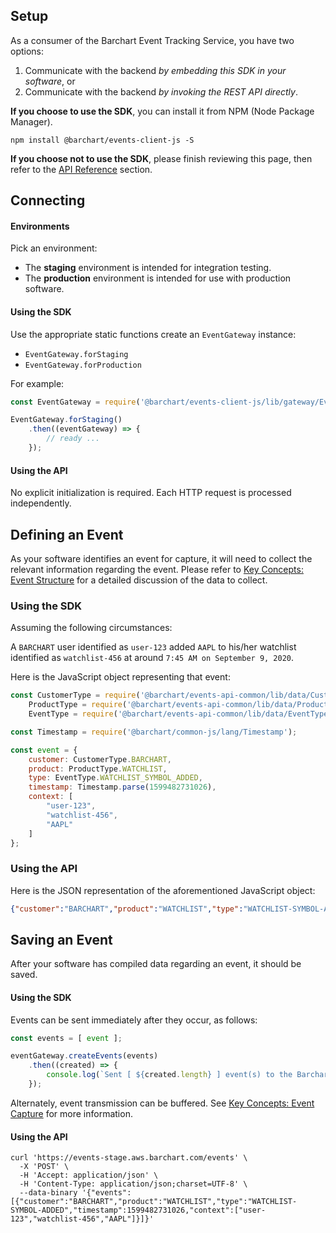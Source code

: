 ## Setup

As a consumer of the Barchart Event Tracking Service, you have two options:

1. Communicate with the backend _by embedding this SDK in your software_, or
2. Communicate with the backend _by invoking the REST API directly_.

**If you choose to use the SDK**, you can install it from NPM (Node Package Manager).

```shell
npm install @barchart/events-client-js -S
```

**If you choose not to use the SDK**, please finish reviewing this page, then refer to the [API Reference](/content/api_reference) section.

## Connecting

#### Environments

Pick an environment:

* The **staging** environment is intended for integration testing.
* The **production** environment is intended for use with production software.

#### Using the SDK

Use the appropriate static functions create an ```EventGateway``` instance:

* ```EventGateway.forStaging```
* ```EventGateway.forProduction```

For example:

```js
const EventGateway = require('@barchart/events-client-js/lib/gateway/EventGateway');

EventGateway.forStaging()
	.then((eventGateway) => {
		// ready ...
	});
```

#### Using the API

No explicit initialization is required. Each HTTP request is processed independently.

## Defining an Event

As your software identifies an event for capture, it will need to collect the relevant information regarding the event. Please refer to [Key Concepts: Event Structure](content/concepts/event_structure) for a detailed discussion of the data to collect.

### Using the SDK

Assuming the following circumstances:

A ```BARCHART``` user identified as ```user-123``` added ```AAPL``` to his/her watchlist identified as ```watchlist-456``` at around ```7:45 AM on September 9, 2020```.

Here is the JavaScript object representing that event:

```js
const CustomerType = require('@barchart/events-api-common/lib/data/CustomerType'),
	ProductType = require('@barchart/events-api-common/lib/data/ProductType'),
	EventType = require('@barchart/events-api-common/lib/data/EventType');

const Timestamp = require('@barchart/common-js/lang/Timestamp');

const event = { 
	customer: CustomerType.BARCHART,
	product: ProductType.WATCHLIST,
	type: EventType.WATCHLIST_SYMBOL_ADDED,
	timestamp: Timestamp.parse(1599482731026),
	context: [
		"user-123",
		"watchlist-456",
		"AAPL"
	]
};
```

### Using the API

Here is the JSON representation of the aforementioned JavaScript object:

```json
{"customer":"BARCHART","product":"WATCHLIST","type":"WATCHLIST-SYMBOL-ADDED","timestamp":1599482731026,"context":["user-123","watchlist-456","AAPL"]}
```

## Saving an Event

After your software has compiled data regarding an event, it should be saved.

#### Using the SDK

Events can be sent immediately after they occur, as follows:

```js
const events = [ event ];

eventGateway.createEvents(events)
	.then((created) => {
		console.log(`Sent [ ${created.length} ] event(s) to the Barchart Event Tracking Service.`);
	});
```

Alternately, event transmission can be buffered. See [Key Concepts: Event Capture](content/concepts/event_capture?id=buffered-capture) for more information.

#### Using the API

```shell
curl 'https://events-stage.aws.barchart.com/events' \
  -X 'POST' \
  -H 'Accept: application/json' \
  -H 'Content-Type: application/json;charset=UTF-8' \
  --data-binary '{"events":[{"customer":"BARCHART","product":"WATCHLIST","type":"WATCHLIST-SYMBOL-ADDED","timestamp":1599482731026,"context":["user-123","watchlist-456","AAPL"]}]}'
```